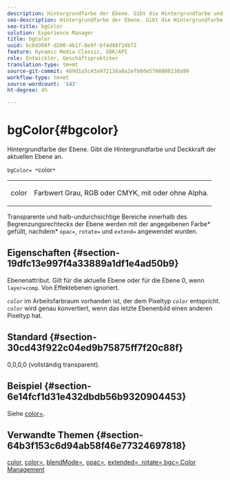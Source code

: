 ```yaml
---
description: Hintergrundfarbe der Ebene. Gibt die Hintergrundfarbe und Deckkraft der aktuellen Ebene an.
seo-description: Hintergrundfarbe der Ebene. Gibt die Hintergrundfarbe und Deckkraft der aktuellen Ebene an.
seo-title: bgColor
solution: Experience Manager
title: bgColor
uuid: bcbd368f-d200-4b1f-8e9f-bf4d88f14b72
feature: Dynamic Media Classic, SDK/API
role: Entwickler, Geschäftspraktiker
translation-type: tm+mt
source-git-commit: 469d1a5c43a972116a8a2efb0de5708800130a99
workflow-type: tm+mt
source-wordcount: '143'
ht-degree: 4%

---
```



# bgColor{#bgcolor}

Hintergrundfarbe der Ebene. Gibt die Hintergrundfarbe und Deckkraft der aktuellen Ebene an.

`bgColor= *`color`*`

<table id="simpletable_2D23B1B282CD4216AB5BE7E7430D1B3F"> 
 <tr class="strow"> 
  <td class="stentry"> <p><span class="codeph"> <span class="varname"> color</span></span> </p> </td> 
  <td class="stentry"> <p>Farbwert Grau, RGB oder CMYK, mit oder ohne Alpha. </p></td> 
 </tr> 
</table>

Transparente und halb-undurchsichtige Bereiche innerhalb des Begrenzungsrechtecks der Ebene werden mit der angegebenen Farbe* gefüllt, nachdem* `opac=`, `rotate=` und `extend=` angewendet wurden.

## Eigenschaften {#section-19dfc13e997f4a33889a1df1e4ad50b9}

Ebenenattribut. Gilt für die aktuelle Ebene oder für die Ebene 0, wenn `layer=comp`. Von Effektebenen ignoriert.

*`color`* im Arbeitsfarbraum vorhanden ist, der dem Pixeltyp  *`color`* entspricht. *`color`* wird genau konvertiert, wenn das letzte Ebenenbild einen anderen Pixeltyp hat.

## Standard {#section-30cd43f922c04ed9b75875ff7f20c88f}

0,0,0,0 (vollständig transparent).

## Beispiel {#section-6e14fcf1d31e432dbdb56b9320904453}

Siehe [color=](../../../../../is-api/http-ref/image-serving-api-ref/c-http-protocol-reference/c-command-reference/r-color-commandref.md#reference-b044954ec6184253b8831579466b4423).

## Verwandte Themen {#section-64b3f153c6d94ab58f46e77324697818}

[color](../../../../../is-api/http-ref/image-serving-api-ref/c-http-protocol-reference/c-data-types/r-is-http-color.md#reference-0fdb264a3aed4bd78451bb55311f6e93),  [color=](../../../../../is-api/http-ref/image-serving-api-ref/c-http-protocol-reference/c-command-reference/r-color-commandref.md#reference-b044954ec6184253b8831579466b4423),  [blendMode=](../../../../../is-api/http-ref/image-serving-api-ref/c-http-protocol-reference/c-command-reference/r-blendmode.md#reference-8be10dde1d584429966cb61ac8e7d172),  [opac=](../../../../../is-api/http-ref/image-serving-api-ref/c-http-protocol-reference/c-command-reference/r-opac.md#reference-d2269b51aca34599a08d0a46ee5c27e5),  [extended=, ](../../../../../is-api/http-ref/image-serving-api-ref/c-http-protocol-reference/c-command-reference/r-extend.md#reference-7e9156beb285459d830e2d56782a74ac)  [ ](../../../../../is-api/http-ref/image-serving-api-ref/c-http-protocol-reference/c-command-reference/r-rotate.md#reference-12abb086635546ec9ec2e1a793dc1096)  [ ](../../../../../is-api/http-ref/image-serving-api-ref/c-http-protocol-reference/c-command-reference/r-bgc.md#reference-53376175f617446fbe5c69120f834b88)  [rotate=,bgc=,Color Management](../../../../../is-api/http-ref/image-serving-api-ref/c-http-protocol-reference/c-syntax-and-features/r-color-management.md#reference-c7e4a72d589145189f7e4bcb6b4544d7)

